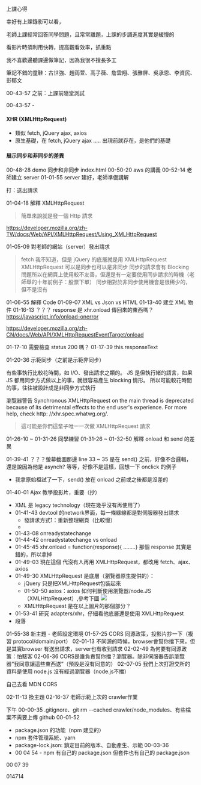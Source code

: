 上課心得

幸好有上課錄影可以看，

老師上課經常回答同學問題，且常常離題，上課的步調進度其實是緩慢的

看影片時須利用快轉，提高觀看效率，抓重點

我不喜歡邊聽課邊做筆記，因為我很不擅長多工

筆記不錯的童鞋：古世強、趙雨萱、高子薇、詹雲翔、張雅屏、吳承恩、李資民、彭郁文

00-43-57 之前：上課前隨堂測試

00-43-57 -

#### XHR (XMLHttpRequest)

- 類似 fetch, jQuery ajax, axios
- 原生基礎，在 fetch, jQuery ajax ..... 出現前就存在，是他們的基礎

#### 展示同步和非同步的差異

00-48-28 demo 同步和非同步 index.html
00-50-20 aws 的講義
00-52-14 老師建立 server
01-01-55 server 建好，老師準備講解

打：送出請求

01-04-18 解釋 XMLHttpRequest

> 簡單來說就是發一個 Http 請求

https://developer.mozilla.org/zh-TW/docs/Web/API/XMLHttpRequest/Using_XMLHttpRequest

01-05-09 對老師的網站（server）發出請求

> fetch 我不知道，但是 jQuery 的底層就是用 XMLHttpRequest
> XMLHttpRequest 可以是同步也可以是非同步
> 同步的請求會有 Blocking 問題所以在網頁上使用較不友善，但還是有一定要使用同步請求的時機（老師舉的十年前例子：股票下單）
> 同步相對於非同步使用機會是很稀少的，但不是沒有

01-06-55 解釋 Code
01-09-07 XML vs Json vs HTML
01-13-40 建立 XML 物件
01-16-13 ？？？ response 是 xhr.onload 傳回來的東西嗎？
https://javascript.info/onload-onerror

https://developer.mozilla.org/zh-CN/docs/Web/API/XMLHttpRequestEventTarget/onload

01-17-10 需要檢查 status 200 嗎？
01-17-39 this.responseText

01-20-36 示範同步（之前是示範非同步）

有些事執行比較花時間，如 I/O、發出請求之類的。
JS 是但執行緒的語言，如果 JS 都用同步方式做以上的事，就很容易產生 blocking 情形。
所以可能較花時間的事，往往被設計成是非同步方式執行

瀏覽器警告 Synchronous XMLHttpRequest on the main thread is deprecated because of its detrimental effects to the end user's experience. For more help, check http: //xhr.spec.whatwg.org/.

> 這可能是你們這輩子唯一一次做 XMLHttpRequest 請求

01-26-10 ~ 01-31-26 同學練習
01-31-26 ~ 01-32-50 解釋 onload 和 send 的差異

01-39-41 ？？？螢幕截圖那邊 line 33 ~ 35 是在 send() 之前，好像不合邏輯，還是說因為他是 asynch? 等等，好像不是這樣，回想一下 onclick 的例子

- 我拿原始檔試了一下，send() 放在 onload 之前或之後都是沒差的

01-40-01 Ajax 教學投影片，重要（抄）
- XML 是 legacy technology（現在幾乎沒有再使用了）
- 01-41-43 devtool 的network界面，每一條綠線都是對伺服器發出請求
    - 發請求方式1：重新整理網頁（比較慢）
    -
- 01-43-08 onreadystatechange
- 01-44-42 onreadystatechange vs onload
- 01-45-45 xhr.onload = function(response){ ........}  那個 response 其實是錯的，所以拿掉
- 01-49-03 現在這個 代沒有人再用 XMLHttpRequest，都改用 fetch、ajax、axios
- 01-49-30 XMLHttpRequest 是底層（瀏覽器原生提供的）：
    - jQuery 只是把XMLHttpRequest包裝起來
    - 01-50-50 axios：axios 如何判斷使用瀏覽器/node.JS （XMLHttpRequest）,參考下圖
    ![](https://i.imgur.com/JcXqMC2.png)
    - XMLHttpRequest 是在以上圖片的那個部分？
- 01-53-41 研究 adapters/xhr，仔細看他底層還是使用 XMLHttpRequest 
- 段落

01-55-38 新主題 - 老師設定環境
01-57-25 CORS 同源政策，投影片抄一下（複習 protocol/domain/port）
02-01-13 不同源的時候，browser會幫你擋下來，但是其實browser 有送出請求，server也有收到請求 
02-02-49 為何要有同源政策：怕駭客
02-06-36 CORS是誰負責幫你擋？瀏覽器。除非伺服器告訴瀏覽器“我同意讓這些東西送”（預設是沒有同意的）
02-07-05 我們上次打證交所的資料是使用 node.js 沒有經過瀏覽器（node.js不擋）

自己去看 MDN CORS

02-11-13 換主題
02-16-37 老師示範上次的 crawler作業


下午
00-00-35 .gitignore、git rm --cached crawler/node_modules、有些檔案不需要上傳 github
00-01-52 
- package.json 的功能（npm 建立的）
- npm 套件管理系統、yarn
- package-lock.json: 鎖定目前的版本、自動產生、示範 00-03-36
- 00 04 54 - npm 有自己的 package.json 但套件也有自己的 package.json


00 07 39

014714












